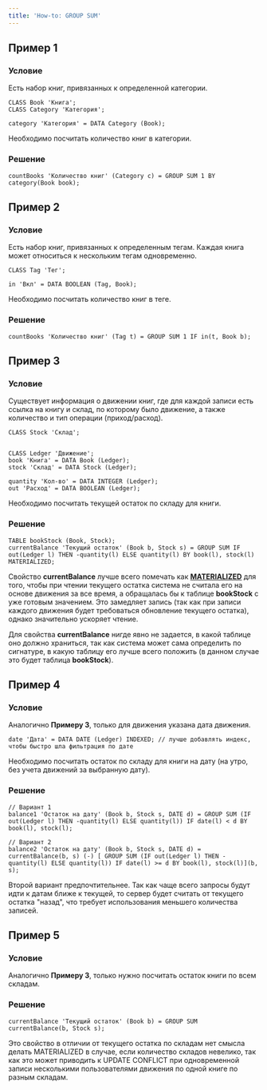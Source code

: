 ```yaml
---
title: 'How-to: GROUP SUM'
---
```


## Пример 1

### Условие

Есть набор книг, привязанных к определенной категории.

```lsf
CLASS Book 'Книга';
CLASS Category 'Категория';

category 'Категория' = DATA Category (Book);
```

Необходимо посчитать количество книг в категории.

### Решение

```lsf
countBooks 'Количество книг' (Category c) = GROUP SUM 1 BY category(Book book);
```

## Пример 2

### Условие

Есть набор книг, привязанных к определенным тегам. Каждая книга может относиться к нескольким тегам одновременно.

```lsf
CLASS Tag 'Тег';

in 'Вкл' = DATA BOOLEAN (Tag, Book);
```

Необходимо посчитать количество книг в теге.

### Решение

```lsf
countBooks 'Количество книг' (Tag t) = GROUP SUM 1 IF in(t, Book b);
```

## Пример 3

### Условие

Существует информация о движении книг, где для каждой записи есть ссылка на книгу и склад, по которому было движение, а также количество и тип операции (приход/расход).

```lsf
CLASS Stock 'Склад';


CLASS Ledger 'Движение';
book 'Книга' = DATA Book (Ledger);
stock 'Склад' = DATA Stock (Ledger);

quantity 'Кол-во' = DATA INTEGER (Ledger);
out 'Расход' = DATA BOOLEAN (Ledger);
```

Необходимо посчитать текущей остаток по складу для книги.

### Решение

```lsf
TABLE bookStock (Book, Stock);
currentBalance 'Текущий остаток' (Book b, Stock s) = GROUP SUM IF out(Ledger l) THEN -quantity(l) ELSE quantity(l) BY book(l), stock(l) MATERIALIZED;
```

Свойство **currentBalance** лучше всего помечать как **[MATERIALIZED](Materializations.md)** для того, чтобы при чтении текущего остатка система не считала его на основе движения за все время, а обращалась бы к таблице **bookStock** с уже готовым значением. Это замедляет запись (так как при записи каждого движения будет требоваться обновление текущего остатка), однако значительно ускоряет чтение.

Для свойства **currentBalance** нигде явно не задается, в какой таблице оно должно храниться, так как система может сама определить по сигнатуре, в какую таблицу его лучше всего положить (в данном случае это будет таблица **bookStock**).

## Пример 4

### Условие

Аналогично **Примеру 3**, только для движения указана дата движения.

```lsf
date 'Дата' = DATA DATE (Ledger) INDEXED; // лучше добавлять индекс, чтобы быстро шла фильтрация по дате
```

Необходимо посчитать остаток по складу для книги на дату (на утро, без учета движений за выбранную дату).

### Решение

```lsf
// Вариант 1
balance1 'Остаток на дату' (Book b, Stock s, DATE d) = GROUP SUM (IF out(Ledger l) THEN -quantity(l) ELSE quantity(l)) IF date(l) < d BY book(l), stock(l);

// Вариант 2
balance2 'Остаток на дату' (Book b, Stock s, DATE d) = currentBalance(b, s) (-) [ GROUP SUM (IF out(Ledger l) THEN -quantity(l) ELSE quantity(l)) IF date(l) >= d BY book(l), stock(l)](b, s);
```

  

Второй вариант предпочтительнее. Так как чаще всего запросы будут идти к датам ближе к текущей, то сервер будет считать от текущего остатка "назад", что требует использования меньшего количества записей.

## Пример 5

### Условие

Аналогично **Примеру 3**, только нужно посчитать остаток книги по всем складам.

### Решение

```lsf
currentBalance 'Текущий остаток' (Book b) = GROUP SUM currentBalance(b, Stock s);
```

  

Это свойство в отличии от текущего остатка по складам нет смысла делать MATERIALIZED в случае, если количество складов невелико, так как это может приводить к UPDATE CONFLICT при одновременной записи несколькими пользователями движения по одной книге по разным складам.
